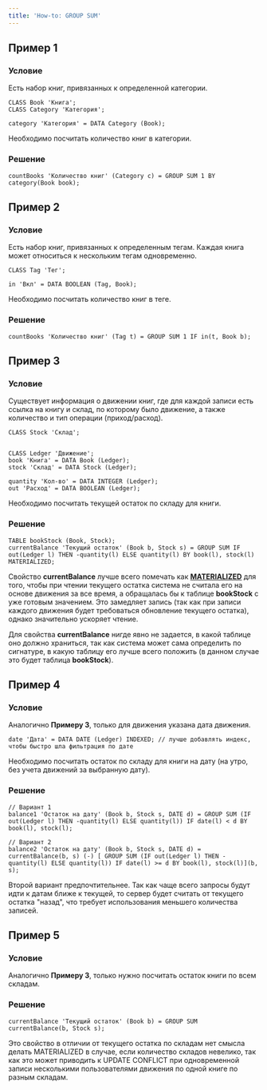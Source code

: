 ```yaml
---
title: 'How-to: GROUP SUM'
---
```


## Пример 1

### Условие

Есть набор книг, привязанных к определенной категории.

```lsf
CLASS Book 'Книга';
CLASS Category 'Категория';

category 'Категория' = DATA Category (Book);
```

Необходимо посчитать количество книг в категории.

### Решение

```lsf
countBooks 'Количество книг' (Category c) = GROUP SUM 1 BY category(Book book);
```

## Пример 2

### Условие

Есть набор книг, привязанных к определенным тегам. Каждая книга может относиться к нескольким тегам одновременно.

```lsf
CLASS Tag 'Тег';

in 'Вкл' = DATA BOOLEAN (Tag, Book);
```

Необходимо посчитать количество книг в теге.

### Решение

```lsf
countBooks 'Количество книг' (Tag t) = GROUP SUM 1 IF in(t, Book b);
```

## Пример 3

### Условие

Существует информация о движении книг, где для каждой записи есть ссылка на книгу и склад, по которому было движение, а также количество и тип операции (приход/расход).

```lsf
CLASS Stock 'Склад';


CLASS Ledger 'Движение';
book 'Книга' = DATA Book (Ledger);
stock 'Склад' = DATA Stock (Ledger);

quantity 'Кол-во' = DATA INTEGER (Ledger);
out 'Расход' = DATA BOOLEAN (Ledger);
```

Необходимо посчитать текущей остаток по складу для книги.

### Решение

```lsf
TABLE bookStock (Book, Stock);
currentBalance 'Текущий остаток' (Book b, Stock s) = GROUP SUM IF out(Ledger l) THEN -quantity(l) ELSE quantity(l) BY book(l), stock(l) MATERIALIZED;
```

Свойство **currentBalance** лучше всего помечать как **[MATERIALIZED](Materializations.md)** для того, чтобы при чтении текущего остатка система не считала его на основе движения за все время, а обращалась бы к таблице **bookStock** с уже готовым значением. Это замедляет запись (так как при записи каждого движения будет требоваться обновление текущего остатка), однако значительно ускоряет чтение.

Для свойства **currentBalance** нигде явно не задается, в какой таблице оно должно храниться, так как система может сама определить по сигнатуре, в какую таблицу его лучше всего положить (в данном случае это будет таблица **bookStock**).

## Пример 4

### Условие

Аналогично **Примеру 3**, только для движения указана дата движения.

```lsf
date 'Дата' = DATA DATE (Ledger) INDEXED; // лучше добавлять индекс, чтобы быстро шла фильтрация по дате
```

Необходимо посчитать остаток по складу для книги на дату (на утро, без учета движений за выбранную дату).

### Решение

```lsf
// Вариант 1
balance1 'Остаток на дату' (Book b, Stock s, DATE d) = GROUP SUM (IF out(Ledger l) THEN -quantity(l) ELSE quantity(l)) IF date(l) < d BY book(l), stock(l);

// Вариант 2
balance2 'Остаток на дату' (Book b, Stock s, DATE d) = currentBalance(b, s) (-) [ GROUP SUM (IF out(Ledger l) THEN -quantity(l) ELSE quantity(l)) IF date(l) >= d BY book(l), stock(l)](b, s);
```

  

Второй вариант предпочтительнее. Так как чаще всего запросы будут идти к датам ближе к текущей, то сервер будет считать от текущего остатка "назад", что требует использования меньшего количества записей.

## Пример 5

### Условие

Аналогично **Примеру 3**, только нужно посчитать остаток книги по всем складам.

### Решение

```lsf
currentBalance 'Текущий остаток' (Book b) = GROUP SUM currentBalance(b, Stock s);
```

  

Это свойство в отличии от текущего остатка по складам нет смысла делать MATERIALIZED в случае, если количество складов невелико, так как это может приводить к UPDATE CONFLICT при одновременной записи несколькими пользователями движения по одной книге по разным складам.
